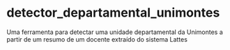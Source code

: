 # detector_departamental_unimontes
Uma ferramenta para detectar uma unidade departamental da Unimontes a partir de um resumo de um docente extraído do sistema Lattes
